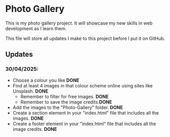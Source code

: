 # Photo Gallery
This is my photo gallery project. It will showcase my new skills in web development as I learn them.

This file will store all updates I make to this project before I put it on GitHub.

## Updates 
### 30/04/2025:
- Choose a colour you like **DONE**
- Find at least 4 images in that colour scheme online using sites like Unsplash. **DONE**
    - Remember to filter for free images. **DONE**
    - Remember to save the image credits.**DONE**
- Add the images to the "Photo-Gallery" folder. **DONE**
- Create a section element in your "index.html" file that includes all the images. **DONE**
- Create a footer element in your "index.html" file that includes all the image credits. **DONE**

